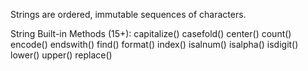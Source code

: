 Strings are ordered, immutable sequences of characters.

String Built-in Methods (15+):
capitalize()
casefold()
center()
count()
encode()
endswith()
find()
format()
index()
isalnum()
isalpha()
isdigit()
lower()
upper()
replace()